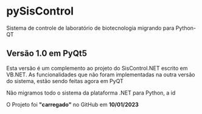 # pySisControl

Sistema de controle de laboratório de biotecnologia migrando para Python-QT

## Versão 1.0 em PyQt5

Esta versão é um complemento ao projeto do SisControl.NET escrito em VB.NET. As funcionalidades que não foram implementadas na outra versão do sistema, estão sendo feitas agora em PyQT

Não migramos todo o sistema da plataforma .NET para Python, a id

O Projeto foi **"carregado"** no GitHub em **10/01/2023**
